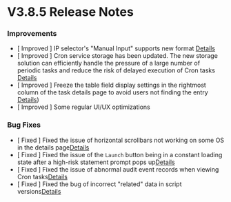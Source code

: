 # V3.8.5 Release Notes




### Improvements
- [ Improved ] IP selector's "Manual Input" supports new format [Details](http://github.com/TencentBlueKing/bk-job/issues/2594)
- [ Improved ] Cron service storage has been updated. The new storage solution can efficiently handle the pressure of a large number of periodic tasks and reduce the risk of delayed execution of Cron tasks [Details](https://github.com/TencentBlueKing/bk-job/issues/2073)
- [ Improved ] Freeze the table field display settings in the rightmost column of the task details page to avoid users not finding the entry [Details](http://github.com/TencentBlueKing/bk-job/issues/2635))
- [ Improved ] Some regular UI/UX optimizations


### Bug Fixes
- [ Fixed ] Fixed the issue of horizontal scrollbars not working on some OS in the details page[Details](http://github.com/TencentBlueKing/bk-job/issues/2635)
- [ Fixed ] Fixed the issue of the `Launch` button being in a constant loading state after a high-risk statement prompt pops up[Details](http://github.com/TencentBlueKing/bk-job/issues/2634)
- [ Fixed ] Fixed the issue of abnormal audit event records when viewing Cron tasks[Details](http://github.com/TencentBlueKing/bk-job/issues/2620)
- [ Fixed ] Fixed the bug of incorrect "related" data in script versions[Details](http://github.com/TencentBlueKing/bk-job/issues/2595)